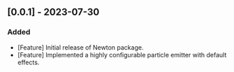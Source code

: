 ## [0.0.1] - 2023-07-30

### Added

- [Feature] Initial release of Newton package.
- [Feature] Implemented a highly configurable particle emitter with default effects.

